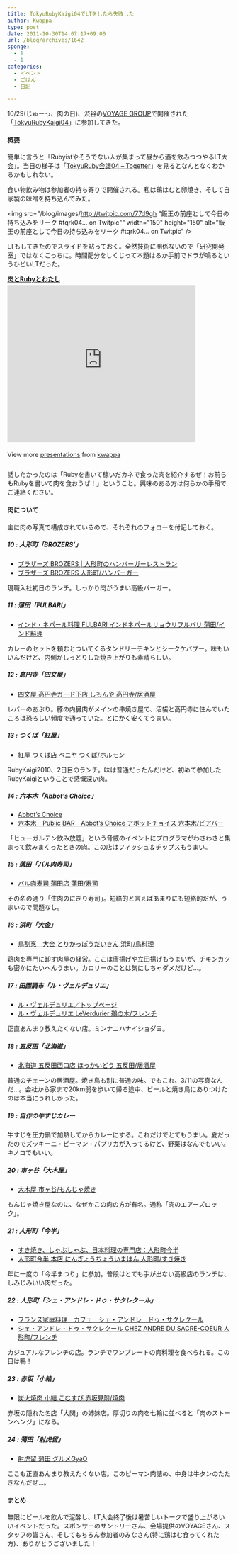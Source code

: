```yaml
---
title: TokyuRubyKaigi04でLTをしたら失敗した
author: Kwappa
type: post
date: 2011-10-30T14:07:17+09:00
url: /blog/archives/1642
sponge:
  - 1
  - 1
categories:
  - イベント
  - ごはん
  - 日記

---
```

10/29(じゅーっ、肉の日)、渋谷の[VOYAGE GROUP](http://voyagegroup.com/)で開催された「[TokyuRubyKaigi04](http://regional.rubykaigi.org/tokyu04)」に参加してきた。

#### 概要

簡単に言うと「Rubyistやそうでない人が集まって昼から酒を飲みつつやるLT大会」。当日の様子は「[TokyuRuby会議04 &#8211; Togetter](http://togetter.com/li/197803)」を見るとなんとなくわかるかもしれない。

食い物飲み物は参加者の持ち寄りで開催される。私は鶏はむと卵焼き、そして自家製の味噌を持ち込んでみた。

<img src="/blog/images/http://twitpic.com/77d9gh "飯王の前座として今日の持ち込みをリーク  #tqrk04... on Twitpic"" width="150" height="150" alt="飯王の前座として今日の持ち込みをリーク  #tqrk04... on Twitpic" />

LTもしてきたのでスライドを貼っておく。全然技術に関係ないので「研究開発室」ではなくこっちに。時間配分をしくじって本題はるか手前でドラが鳴るというひどいLTだった。

<div style="width:425px" id="__ss_9942817">
  <strong style="display:block;margin:12px 0 4px"><a href="http://www.slideshare.net/kwappa/ruby-9942817" title="肉とRubyとわたし" target="_blank" rel="noopener noreferrer">肉とRubyとわたし</a></strong> <iframe src="http://www.slideshare.net/slideshow/embed_code/9942817" width="425" height="355" frameborder="0" marginwidth="0" marginheight="0" scrolling="no"></iframe> </p> 
  
  <div style="padding:5px 0 12px">
    View more <a href="http://www.slideshare.net/" target="_blank" rel="noopener noreferrer">presentations</a> from <a href="http://www.slideshare.net/kwappa" target="_blank" rel="noopener noreferrer">kwappa</a>
  </div></p>
</div>

話したかったのは「Rubyを書いて稼いだカネで食った肉を紹介するぜ！お前らもRubyを書いて肉を食おうぜ！」ということ。興味のある方は何らかの手段でご連絡ください。

#### 肉について

主に肉の写真で構成されているので、それぞれのフォローを付記しておく。

<!--more-->

##### 10 : 人形町「BROZERS&#8217;」

  * [ブラザーズ BROZERS | 人形町のハンバーガーレストラン](http://brozers.co.jp/)
  * [ブラザーズ BROZERS 人形町/ハンバーガー](http://r.tabelog.com/tokyo/A1302/A130204/13003002/)

現職入社初日のランチ。しっかり肉がうまい高級バーガー。

##### 11 : 蒲田「FULBARI」

  * [インド・ネパール料理 FULBARI インドネパールリョウリフルバリ 蒲田/インド料理](http://r.tabelog.com/tokyo/A1315/A131503/13027510/)

カレーのセットを頼むとついてくるタンドリーチキンとシークケバブー。味もいいんだけど、内側がしっとりした焼き上がりも素晴らしい。

##### 12 : 高円寺「四文屋」

  * [四文屋 高円寺ガード下店 しもんや 高円寺/居酒屋](http://r.tabelog.com/tokyo/A1319/A131904/13011814/)

レバーのあぶり。豚の内臓肉がメインの串焼き屋で、沼袋と高円寺に住んでいたころは恐ろしい頻度で通っていた。とにかく安くてうまい。

##### 13 : つくば「紅屋」

  * [紅屋 つくば店 ベニヤ つくば/ホルモン](http://r.tabelog.com/ibaraki/A0802/A080201/8009721/)

RubyKaigi2010、2日目のランチ。味は普通だったんだけど、初めて参加したRubyKaigiということで感慨深い肉。

##### 14 : 六本木「Abbot&#8217;s Choice」

  * [Abbot&#8217;s Choice](http://authenticbar.com/abbots-choice/)
  * [六本木　Public BAR　Abbot&#8217;s Choice アボットチョイス 六本木/ビアバー](http://r.tabelog.com/tokyo/A1307/A130701/13024303/)

「ヒューガルテン飲み放題」という脅威のイベントにプログラマがわさわさと集まって飲みまくったときの肉。この店はフィッシュ＆チップスもうまい。

##### 15 : 蒲田「バル肉寿司」

  * [バル肉寿司 蒲田店 蒲田/寿司](http://r.tabelog.com/tokyo/A1315/A131503/13114483/)

その名の通り「生肉のにぎり寿司」。短絡的と言えばあまりにも短絡的だが、うまいので問題なし。

##### 16 : 浜町「大金」

  * [鳥割烹　大金 とりかっぽうだいきん 浜町/鳥料理](http://r.tabelog.com/tokyo/A1302/A130204/13018141/)

鶏肉を専門に卸す肉屋の経営。ここは唐揚げや立田揚げもうまいが、チキンカツも密かにたいへんうまい。カロリーのことは気にしちゃダメだけど…。

##### 17 : 田園調布「ル・ヴェルデュリエ」

  * [ル・ヴェルデュリエ／トップページ](http://www.cmacs.jp/31757/leverdurier/)
  * [ル・ヴェルデュリエ LeVerdurier 鵜の木/フレンチ](http://r.tabelog.com/tokyo/A1317/A131716/13005224/)

正直あんまり教えたくない店。ミンナニハナイショダヨ。

##### 18 : 五反田「北海道」

  * [北海道 五反田西口店 ほっかいどう 五反田/居酒屋](http://r.tabelog.com/tokyo/A1316/A131603/13014107/)

普通のチェーンの居酒屋。焼き鳥も別に普通の味。でもこれ、3/11の写真なんだ…。会社から家まで20km弱を歩いて帰る途中、ビールと焼き鳥にありつけたのは本当にうれしかった。

##### 19 : 自作の牛すじカレー

牛すじを圧力鍋で加熱してからカレーにする。これだけでとてもうまい。夏だったのでズッキーニ・ピーマン・パプリカが入ってるけど、野菜はなんでもいい。キノコでもいい。

##### 20 : 市ヶ谷「大木屋」

  * [大木屋 市ヶ谷/もんじゃ焼き](http://r.tabelog.com/tokyo/A1309/A130904/13115739/)

もんじゃ焼き屋なのに、なぜかこの肉の方が有名。通称「肉のエアーズロック」。

##### 21 : 人形町「今半」

  * [すき焼き、しゃぶしゃぶ、日本料理の専門店：人形町今半](http://www.imahan.com/)
  * [人形町今半 本店 にんぎょうちょういまはん 人形町/すき焼き](http://r.tabelog.com/tokyo/A1302/A130204/13003059/)

年に一度の「今半まつり」に参加。普段はとても手が出ない高級店のランチは、しみじみいい肉だった。

##### 22 : 人形町「シェ・アンドレ・ドゥ・サクレクール」

  * [フランス家庭料理　カフェ　シェ・アンドレ　ドゥ・サクレクール](http://park7.wakwak.com/~chezandrescoeur/)
  * [シェ・アンドレ・ドゥ・サクレクール CHEZ ANDRE DU SACRE-COEUR 人形町/フレンチ](http://r.tabelog.com/tokyo/A1302/A130204/13056175/)

カジュアルなフレンチの店。ランチでワンプレートの肉料理を食べられる。この日は鴨！

##### 23 : 赤坂「小結」

  * [炭火焼肉 小結 こむすび 赤坂見附/焼肉](http://r.tabelog.com/tokyo/A1308/A130801/13091666/)

赤坂の隠れた名店「大関」の姉妹店。厚切りの肉を七輪に並べると「肉のストーンヘンジ」になる。

##### 24 : 蒲田「射虎留」

  * [射虎留 蒲田 グルメGyaO](http://ggyao.usen.com/0005034149/)

ここも正直あんまり教えたくない店。このピーマン肉詰め、中身は牛タンのたたきなんだぜ…。

#### まとめ

無限にビールを飲んで泥酔し、LT大会終了後は暑苦しいトークで盛り上がるいいイベントだった。スポンサーのサントリーさん、会場提供のVOYAGEさん、スタッフの皆さん、そしてもちろん参加者のみなさん(特に鶏はむ食ってくれた方)、ありがとうございました！
